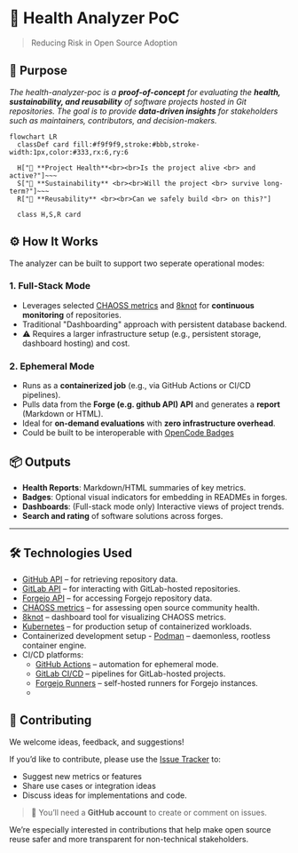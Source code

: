 # 🚀 Health Analyzer PoC
> Reducing Risk in Open Source Adoption

## 🧭 Purpose
_The health-analyzer-poc is a **proof-of-concept** for evaluating the **health, sustainability, and reusability** of software projects hosted in Git repositories._
_The goal is to provide **data-driven insights** for stakeholders such as maintainers, contributors, and decision-makers._

```mermaid
flowchart LR
  classDef card fill:#f9f9f9,stroke:#bbb,stroke-width:1px,color:#333,rx:6,ry:6

  H["🧠 **Project Health**<br><br>Is the project alive <br> and active?"]~~~
  S["🌱 **Sustainability** <br><br>Will the project <br> survive long-term?"]~~~
  R["🔁 **Reusability** <br><br>Can we safely build <br> on this?"]

  class H,S,R card
```

## ⚙️ How It Works

The analyzer can be built to support two seperate operational modes:

### 1. **Full-Stack Mode**
- Leverages selected [CHAOSS metrics](https://chaoss.community/kbtopic/all-metricsa) and [8knot](https://eightknot.osci.io/chaoss) for **continuous monitoring** of repositories.
- Traditional "Dashboarding" approach with persistent database backend.
- ⚠️ Requires a larger infrastructure setup (e.g., persistent storage, dashboard hosting) and cost.

### 2. **Ephemeral Mode**
- Runs as a **containerized job** (e.g., via GitHub Actions or CI/CD pipelines).
- Pulls data from the **Forge (e.g. github API) API** and generates a **report** (Markdown or HTML).
- Ideal for **on-demand evaluations** with **zero infrastructure overhead**.
- Could be built to be interoperable with [OpenCode Badges](https://opencode.de/de/software/badge-api-4058)
  
## 📦 Outputs
- **Health Reports**: Markdown/HTML summaries of key metrics.
- **Badges**: Optional visual indicators for embedding in READMEs in forges.
- **Dashboards**: (Full-stack mode only) Interactive views of project trends.
- **Search and rating** of software solutions across forges.

---

## 🛠️ Technologies Used
- [GitHub API](https://docs.github.com/en/rest) – for retrieving repository data.
- [GitLab API](https://docs.gitlab.com/api/rest/) – for interacting with GitLab-hosted repositories.
- [Forgejo API](https://forgejo.org/docs/latest/user/api-usage/) – for accessing Forgejo repository data.
- [CHAOSS metrics](https://chaoss.community/) – for assessing open source community health.
- [8knot](https://eightknot.osci.io/) – dashboard tool for visualizing CHAOSS metrics.
- [Kubernetes](https://kubernetes.io/) – for production setup of containerized workloads.
- Containerized development setup - [Podman](https://podman.io/) – daemonless, rootless container engine.
- CI/CD platforms:
  - [GitHub Actions](https://docs.github.com/en/actions) – automation for ephemeral mode.
  - [GitLab CI/CD](https://docs.gitlab.com/ci/) – pipelines for GitLab-hosted projects.
  - [Forgejo Runners](https://forgejo.org/docs/latest/admin/actions/runner-installation/) – self-hosted runners for Forgejo instances.
  - 
## 🤝 Contributing

We welcome ideas, feedback, and suggestions!

If you’d like to contribute, please use the [Issue Tracker](https://github.com/OS2sandbox/health-analyzer-poc/issues) to:
- Suggest new metrics or features
- Share use cases or integration ideas
- Discuss ideas for implementations and code.
> 📝 You’ll need a **GitHub account** to create or comment on issues.

We’re especially interested in contributions that help make open source reuse safer and more transparent for non-technical stakeholders.
